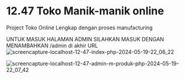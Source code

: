 # 12.47 Toko Manik-manik online
Project Toko Online Lengkap dengan proses manufacturing

UNTUK MASUK HALAMAN ADMIN SILAHKAN MASUK DENGAN MENAMBAHKAN /admin di akhir URL
![screencapture-localhost-12-47-index-php-2024-05-19-22_06_22](https://github.com/akbar202e/12.47/assets/106098631/e6e632d3-5ac9-4e07-9af9-538118cde01e)


![screencapture-localhost-12-47-admin-m-produk-php-2024-05-19-22_07_42](https://github.com/akbar202e/12.47/assets/106098631/f98e7f31-4d65-4148-a45a-68de125541d7)
